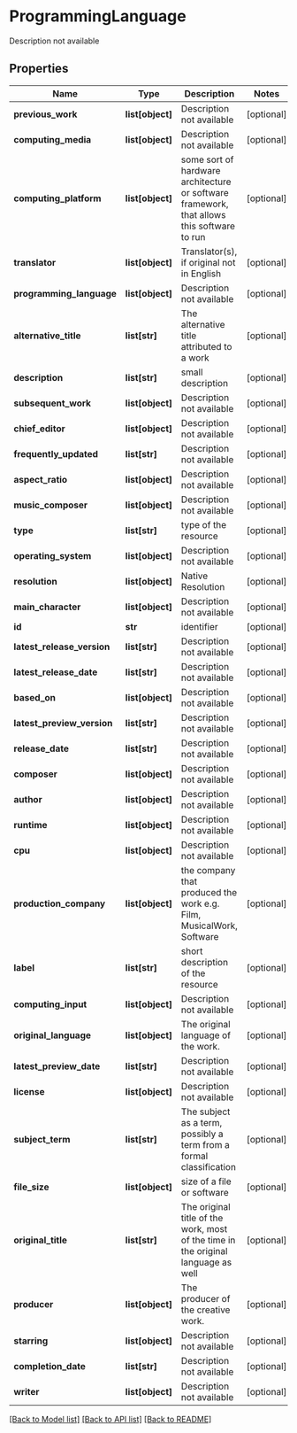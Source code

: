 # ProgrammingLanguage

Description not available
## Properties
Name | Type | Description | Notes
------------ | ------------- | ------------- | -------------
**previous_work** | **list[object]** | Description not available | [optional] 
**computing_media** | **list[object]** | Description not available | [optional] 
**computing_platform** | **list[object]** | some sort of hardware architecture or software framework, that allows this software to run | [optional] 
**translator** | **list[object]** | Translator(s), if original not in English | [optional] 
**programming_language** | **list[object]** | Description not available | [optional] 
**alternative_title** | **list[str]** | The alternative title attributed to a work | [optional] 
**description** | **list[str]** | small description | [optional] 
**subsequent_work** | **list[object]** | Description not available | [optional] 
**chief_editor** | **list[object]** | Description not available | [optional] 
**frequently_updated** | **list[str]** | Description not available | [optional] 
**aspect_ratio** | **list[object]** | Description not available | [optional] 
**music_composer** | **list[object]** | Description not available | [optional] 
**type** | **list[str]** | type of the resource | [optional] 
**operating_system** | **list[object]** | Description not available | [optional] 
**resolution** | **list[object]** | Native Resolution | [optional] 
**main_character** | **list[object]** | Description not available | [optional] 
**id** | **str** | identifier | [optional] 
**latest_release_version** | **list[str]** | Description not available | [optional] 
**latest_release_date** | **list[str]** | Description not available | [optional] 
**based_on** | **list[object]** | Description not available | [optional] 
**latest_preview_version** | **list[str]** | Description not available | [optional] 
**release_date** | **list[str]** | Description not available | [optional] 
**composer** | **list[object]** | Description not available | [optional] 
**author** | **list[object]** | Description not available | [optional] 
**runtime** | **list[object]** | Description not available | [optional] 
**cpu** | **list[object]** | Description not available | [optional] 
**production_company** | **list[object]** | the company that produced the work e.g. Film, MusicalWork, Software | [optional] 
**label** | **list[str]** | short description of the resource | [optional] 
**computing_input** | **list[object]** | Description not available | [optional] 
**original_language** | **list[object]** | The original language of the work. | [optional] 
**latest_preview_date** | **list[str]** | Description not available | [optional] 
**license** | **list[object]** | Description not available | [optional] 
**subject_term** | **list[str]** | The subject as a term, possibly a term from a formal classification | [optional] 
**file_size** | **list[object]** | size of a file or software | [optional] 
**original_title** | **list[str]** | The original title of the work, most of the time in the original language as well | [optional] 
**producer** | **list[object]** | The producer of the creative work. | [optional] 
**starring** | **list[object]** | Description not available | [optional] 
**completion_date** | **list[str]** | Description not available | [optional] 
**writer** | **list[object]** | Description not available | [optional] 

[[Back to Model list]](../README.md#documentation-for-models) [[Back to API list]](../README.md#documentation-for-api-endpoints) [[Back to README]](../README.md)


